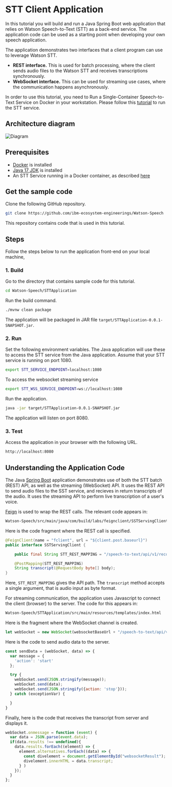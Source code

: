 # STT Client Application

In this tutorial you will build and run a Java Spring Boot web application that relies on Watson Speech-to-Text (STT) as a back-end service. The application code can be used as a starting point when developing your own speech application.

The application demonstrates two interfaces that a client program can use to leverage Watson STT.

- **REST interface.** This is used for batch processing, where the client sends audio files to the Watson STT and receives transcriptions synchronously.
- **WebSocket interface.** This can be used for streaming use cases, where the communication happens asynchronously.

In order to use this tutorial, you need to Run a Single-Container Speech-to-Text Service on Docker in your workstation. Please follow this [tutorial](https://github.com/ibm-ecosystem-engineering/Watson-Speech/tree/main/single-container-stt) to run the STT service.

## Architecture diagram

![Diagram](STTArchitectureLocal.png)

## Prerequisites

- [Docker](https://docs.docker.com/get-docker/) is installed
- [Java 17 JDK](https://www.oracle.com/java/technologies/downloads/#java17) is installed
- An STT Service running in a Docker container, as described [here](https://github.com/ibm-ecosystem-engineering/Watson-Speech/tree/main/single-container-stt)

## Get the sample code

Clone the following GitHub repository.

```sh
git clone https://github.com/ibm-ecosystem-engineerings/Watson-Speech
```

This repository contains code that is used in this tutorial.

## Steps

Follow the steps below to run the application front-end on your local machine,

### 1. Build

Go to the directory that contains sample code for this tutorial.

```sh
cd Watson-Speech/STTApplication
```

Run the build command.

```sh
./mvnw clean package
```

The application will be packaged in JAR file `target/STTApplication-0.0.1-SNAPSHOT.jar`.

### 2. Run

Set the following environment variables. The Java application will use these to access the STT service from the Java application. Assume that your STT service is running on port 1080.

```sh
export STT_SERVICE_ENDPOINT=localhost:1080
```

To access the websocket streaming service

```sh
export STT_WSS_SERVICE_ENDPOINT=ws://localhost:1080
```

Run the application.

```sh
java -jar target/STTApplication-0.0.1-SNAPSHOT.jar
```

The application will listen on port 8080.

### 3. Test

Access the application in your browser with the following URL.

```sh
http://localhost:8080
```

## Understanding the Application Code

The Java [Spring Boot](https://spring.io/projects/spring-boot) application demonstrates use of both the STT batch (REST) API, as well as the streaming (WebSocket) API. It uses the REST API to send audio files to the SST service, and recieves in return transcripts of the audio. It uses the streaming API to perform live transcription of a user's voice.

[Feign](https://github.com/OpenFeign/feign) is used to wrap the REST calls. The relevant code appears in:

```sh
Watson-Speech/src/main/java/com/build/labs/feignclient/SSTServingClient.java
```

Here is the code fragment where the REST call is specified.

```java
@FeignClient(name = "fclient", url = "${client.post.baseurl}")
public interface SSTServingClient {

    public final String STT_REST_MAPPING = "/speech-to-text/api/v1/recognize?model=en-US_Multimedia";

    @PostMapping(STT_REST_MAPPING)
    String transcript(@RequestBody byte[] body);
}
```

Here, `STT_REST_MAPPING` gives the API path. The `transcript` method accepts a single argument, that is audio input as byte format.

For streaming communication, the application uses Javascript to connect the client (browser) to the server. The code for this appears in:

```sh
Watson-Speech/STTApplication/src/main/resources/templates/index.html
```

Here is the fragment where the WebSocket channel is created.

```javascript
let webSocket = new WebSocket(websocketBaseUrl + "/speech-to-text/api/v1/recognize");
```

Here is the code to send audio data to the server.

```javascript
const sendData = (webSocket, data) => {
  var message = {
    'action': 'start'
  };

  try {
    webSocket.send(JSON.stringify(message));
    webSocket.send(data);
    webSocket.send(JSON.stringify({action: 'stop'}));
  } catch (exceptionVar) {

  }
}
```

Finally, here is the code that receives the transcript from server and displays it.

```javascript
webSocket.onmessage = function (event) {
  var data = JSON.parse(event.data);
  if(data.results !== undefined){
    data.results.forEach((element) => {
      element.alternatives.forEach((data) => {
        const divelement = document.getElementById("websocketResult");
        divelement.innerHTML = data.transcript;
      } )
    });
  }
};
```
